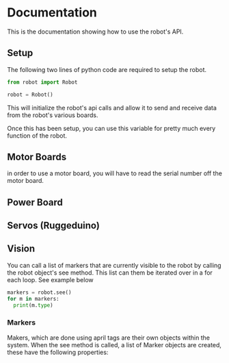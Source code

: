 # Documentation

This is the documentation showing how to use the robot's API.

## Setup

The following two lines of python code are required to setup the robot.

```python
from robot import Robot

robot = Robot()
```

This will initialize the robot's api calls and allow it to send and receive data from the robot's various boards.

Once this has been setup, you can use this variable for pretty much every function of the robot.

## Motor Boards
in order to use a motor board, you will have to read the serial number off the motor board.

## Power Board

## Servos (Ruggeduino)

## Vision
You can call a list of markers that are currently visible to the robot by calling the robot object's see method. This list can them be iterated over in a for each loop. See example below
```python
markers = robot.see()
for m in markers:
  print(m.type)
```
### Markers
Makers, which are done using april tags are their own objects within the system. When the see method is called, a list of Marker objects are created, these have the following properties:
